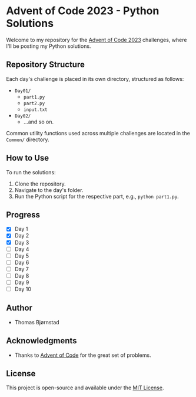 # Advent of Code 2023 - Python Solutions

Welcome to my repository for the [Advent of Code 2023](https://adventofcode.com/2023) challenges, where I'll be posting my Python solutions. 

## Repository Structure

Each day's challenge is placed in its own directory, structured as follows:

- `Day01/`
  - `part1.py`
  - `part2.py`
  - `input.txt`
- `Day02/`
  - ...and so on.

Common utility functions used across multiple challenges are located in the `Common/` directory.

## How to Use

To run the solutions:

1. Clone the repository.
2. Navigate to the day's folder.
3. Run the Python script for the respective part, e.g., `python part1.py`.

## Progress

- [x] Day 1
- [x] Day 2
- [x] Day 3
- [ ] Day 4
- [ ] Day 5
- [ ] Day 6
- [ ] Day 7
- [ ] Day 8
- [ ] Day 9
- [ ] Day 10

## Author

- Thomas Bjørnstad

## Acknowledgments

- Thanks to [Advent of Code](https://adventofcode.com/) for the great set of problems.

## License

This project is open-source and available under the [MIT License](LICENSE).
